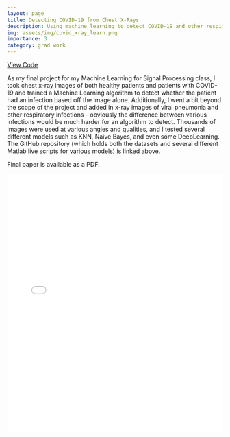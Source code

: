 ```yaml
---
layout: page
title: Detecting COVID-19 from Chest X-Rays
description: Using machine learning to detect COVID-19 and other respitory illness using radiographic images.
img: assets/img/covid_xray_learn.png
importance: 3
category: grad work
---
```


<div class="d-flex justify-content-center mb-4">
  <a href="https://github.com/rothej/jh_ml_covid_detect/" class="btn btn-outline-primary" target="_blank">
    <i class="fab fa-github"></i> View Code
  </a>
</div>

As my final project for my Machine Learning for Signal Processing class, I took chest x-ray images of both healthy patients and patients with COVID-19 and trained a Machine Learning algorithm to detect whether the patient had an infection based off the image alone. Additionally, I went a bit beyond the scope of the project and added in x-ray images of viral pneumonia and other respiratory infections - obviously the difference between various infections would be much harder for an algorithm to detect. Thousands of images were used at various angles and qualities, and I tested several different models such as KNN, Naive Bayes, and even some DeepLearning. The GitHub repository (which holds both the datasets and several different Matlab live scripts for various models) is linked above.

Final paper is available as a PDF.

<div class="pdf-container" style="height: 600px;">
  <embed src="{{ '/assets/pdf/covid_xray.pdf' | relative_url }}" 
         type="application/pdf" 
         width="100%" 
         height="100%">
</div>